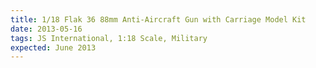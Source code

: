 ```yaml
---
title: 1/18 Flak 36 88mm Anti-Aircraft Gun with Carriage Model Kit
date: 2013-05-16
tags: JS International, 1:18 Scale, Military
expected: June 2013
---
```

